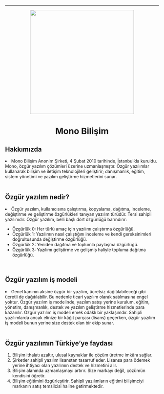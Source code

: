 <hr><div align="center">
<a href="https://mono.net.tr/">
  <img src="https://monobilisim.com.tr/images/mono-bilisim.svg" width="340"/>
</a>
<h1> Mono Bilişim </h1>
</div>

<h2>Hakkımızda</h2>
<li> Mono Bilişim Anonim Şirketi, 4 Şubat 2010 tarihinde, İstanbul’da kuruldu. Mono, özgür yazılım çözümleri üzerine uzmanlaşmıştır. Özgür yazılımlar kullanarak bilişim ve iletişim teknolojileri geliştirir; danışmanlık, eğitim, sistem yönetimi ve yazılım geliştirme hizmetlerini sunar.</li>
<br>

<h2>Özgür yazılım nedir?</h2>
<li>Özgür yazılım, kullanıcısına çalıştırma, kopyalama, dağıtma, inceleme, değiştirme ve geliştirme özgürlükleri tanıyan yazılım türüdür. Tersi sahipli yazılımdır. Özgür yazılım, belli başlı dört özgürlüğü barındırır:</li>
<ul>
    <li>Özgürlük 0: Her türlü amaç için yazılımı çalıştırma özgürlüğü.</li>
    <li>Özgürlük 1: Yazılımın nasıl çalıştığını inceleme ve kendi gereksinimleri doğrultusunda değiştirme özgürlüğü.</li>
    <li>Özgürlük 2: Yeniden dağıtma ve toplumla paylaşma özgürlüğü.</li>
    <li>Özgürlük 3: Yazılımı geliştirme ve gelişmiş haliyle topluma dağıtma özgürlüğü.</li>
</ul>
<br>

<h2>Özgür yazılım iş modeli</h2>
<li>Genel kanının aksine özgür bir yazılım, ücretsiz dağıtılabileceği gibi ücretli de dağıtılabilir. Bu nedenle ticari yazılım olarak satılmasına engel yoktur. Özgür yazılım iş modelinde, yazılım satışı yerine kurulum, eğitim, yönetim, danışmanlık, destek ve yazılım geliştirme hizmetlerinde para kazanılır. Özgür yazılım iş modeli emek odaklı bir yaklaşımdır. Sahipli yazılımlarda ancak elinize bir kâğıt parçası (lisans) geçerken, özgür yazılım iş modeli bunun yerine size destek olan bir ekip sunar.</li>
<br>

<h2>Özgür yazılımın Türkiye’ye faydası</h2>
<ol>
    <li>Bilişim ithalatı azaltır, ulusal kaynaklar ile çözüm üretme imkânı sağlar.</li>
    <li>Şirketler sahipli yazılım lisanstan tasarruf eder. Lisansa para ödemek yerine ihtiyacı olan yazılımın destek ve hizmetini alır.</li>
    <li>Bilişim alanında uzmanlaşmayı artırır. Size markayı değil, çözümün kendisini öğretir.</li>
    <li>Bilişim eğitimini özgürleştirir. Sahipli yazılımların eğitimi bilişimciyi markanın satış temsilcisi haline getirmektedir.</li>
</ol>
